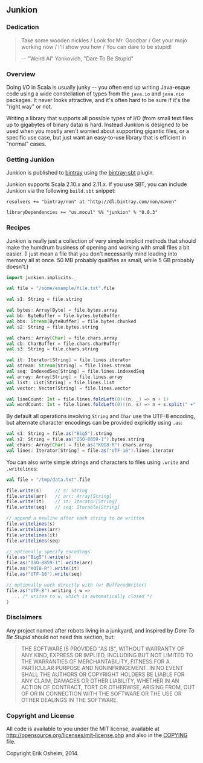 ## Junkion

### Dedication

> Take some wooden nickles / Look for Mr. Goodbar /
> Get your mojo working now / I'll show you how /
> You can dare to be stupid!
>
> -- "Weird Al" Yankovich, "Dare To Be Stupid"

### Overview

Doing I/O in Scala is usually junky -- you often end up writing
Java-esque code using a wide constellation of types from the `java.io`
and `java.nio` packages. It never looks attractive, and it's often hard
to be sure if it's the "right way" or not.

Writing a library that supports all possible types of I/O (from small
text files up to gigabytes of binary data) is hard. Instead Junkion is
designed to be used when you mostly aren't worried about supporting
gigantic files, or a specific use case, but just want an easy-to-use
library that is efficient in "normal" cases.

### Getting Junkion

Junkion is published to [bintray](https://bintray.com/) using the
[bintray-sbt](https://github.com/softprops/bintray-sbt) plugin.

Junkion supports Scala 2.10.x and 2.11.x. If you use SBT, you can
include Junkion via the following `build.sbt` snippet:

```
resolvers += "bintray/non" at "http://dl.bintray.com/non/maven"

libraryDependencies += "us.mocul" %% "junkion" % "0.0.3"
```

### Recipes

Junkion is really just a collection of very simple implicit methods
that should make the humdrum business of opening and working with
small files a bit easier. (I just mean a file that you don't
necessarily mind loading into memory all at once. 50 MB probably
qualifies as small, while 5 GB probably doesn't.)

```scala
import junkion.implicits._

val file = "/some/example/file.txt".file

val s1: String = file.string

val bytes: Array[Byte] = file.bytes.array
val bb: ByteBuffer = file.bytes.byteBuffer
val bbs: Stream[ByteBuffer] = file.bytes.chunked
val s2: String = file.bytes.string

val chars: Array[Char] = file.chars.array
val cb: CharBuffer = file.chars.charBuffer
val s3: String = file.chars.string

val it: Iterator[String] = file.lines.iterator
val stream: Stream[String] = file.lines.stream
val seq: IndexedSeq[String] = file.lines.indexedSeq
val array: Array[String] = file.lines.array
val list: List[String] = file.lines.list
val vector: Vector[String] = file.lines.vector

val lineCount: Int = file.lines.foldLeft(0)((n, _) => n + 1)
val wordCount: Int = file.lines.foldLeft(0)((n, s) => n + s.split(" +").length)
```

By default all operations involving `String` and `Char` use the UTF-8
encoding, but alternate character encodings can be provided explicitly
using `.as`:

```scala
val s1: String = file.as("Big5").string
val s2: String = file.as("ISO-8859-1").bytes.string
val chars: Array[Char] = file.as("KOI8-R").chars.array
val lines: Iterator[String] = file.as("UTF-16").lines.iterator
```

You can also write simple strings and characters to files using
`.write` and `.writelines`:

```scala
val file = "/tmp/data.txt".file

file.write(s)     // s: String
file.write(arr)   // arr: Array[String]
file.write(it)    // it: Iterator[String]
file.write(seq)   // seq: Iterable[String]

// append a newline after each string to be written
file.writelines(s)
file.writelines(arr)
file.writelines(it)
file.writelines(seq)

// optionally specify encodings
file.as("Big5").write(s)
file.as("ISO-8859-1").write(arr)
file.as("KOI8-R").write(it)
file.as("UTF-16").write(seq)

// optionally work directly with (w: BufferedWriter)
file.as("UTF-8").writing { w =>
  ... /* writes to w, which is automatically closed */
}
```

### Disclaimers

Any project named after robots living in a junkyard, and inspired by
*Dare To Be Stupid* should not need this section, but:

> THE SOFTWARE IS PROVIDED "AS IS", WITHOUT WARRANTY OF ANY KIND, EXPRESS OR
> IMPLIED, INCLUDING BUT NOT LIMITED TO THE WARRANTIES OF MERCHANTABILITY,
> FITNESS FOR A PARTICULAR PURPOSE AND NONINFRINGEMENT. IN NO EVENT SHALL THE
> AUTHORS OR COPYRIGHT HOLDERS BE LIABLE FOR ANY CLAIM, DAMAGES OR OTHER
> LIABILITY, WHETHER IN AN ACTION OF CONTRACT, TORT OR OTHERWISE, ARISING FROM,
> OUT OF OR IN CONNECTION WITH THE SOFTWARE OR THE USE OR OTHER DEALINGS IN THE
> SOFTWARE.

### Copyright and License

All code is available to you under the MIT license, available at
http://opensource.org/licenses/mit-license.php and also in the
[COPYING](COPYING) file.

Copyright Erik Osheim, 2014.
